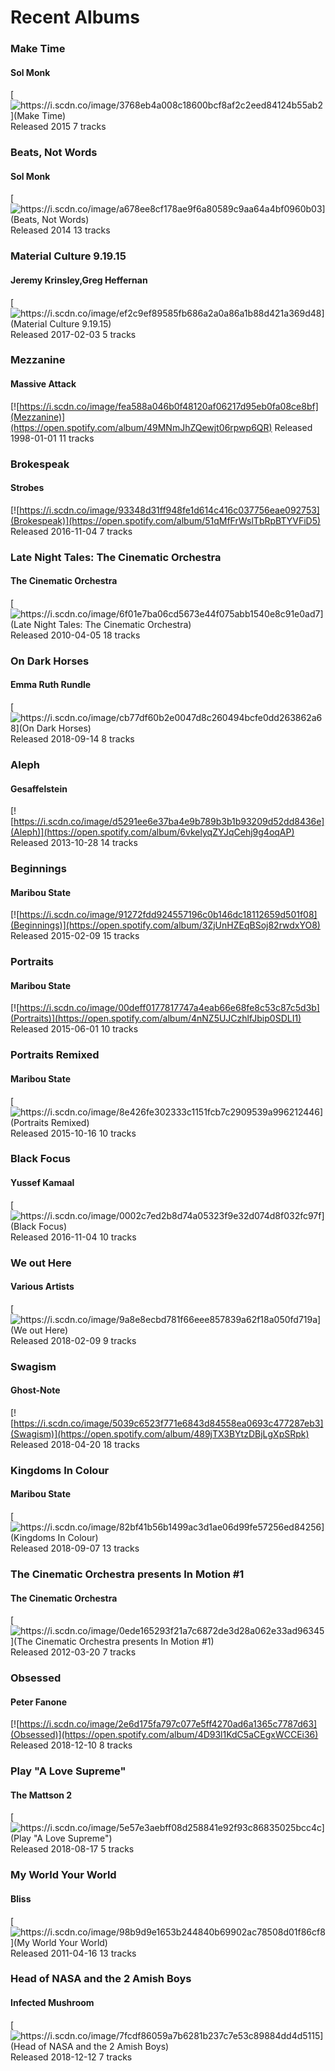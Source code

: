 # Recent Albums

### Make Time
#### Sol Monk
[![https://i.scdn.co/image/3768eb4a008c18600bcf8af2c2eed84124b55ab2](Make Time)](https://open.spotify.com/album/5rEeRWqFBA4Cc8rpvLCno6)
Released 2015
7 tracks

### Beats, Not Words
#### Sol Monk
[![https://i.scdn.co/image/a678ee8cf178ae9f6a80589c9aa64a4bf0960b03](Beats, Not Words)](https://open.spotify.com/album/7HoV3rUHCRRiMswjAmhS29)
Released 2014
13 tracks

### Material Culture 9.19.15
#### Jeremy Krinsley,Greg Heffernan
[![https://i.scdn.co/image/ef2c9ef89585fb686a2a0a86a1b88d421a369d48](Material Culture 9.19.15)](https://open.spotify.com/album/33YBL2v5dzcgEeebJ2E5Xn)
Released 2017-02-03
5 tracks

### Mezzanine
#### Massive Attack
[![https://i.scdn.co/image/fea588a046b0f48120af06217d95eb0fa08ce8bf](Mezzanine)](https://open.spotify.com/album/49MNmJhZQewjt06rpwp6QR)
Released 1998-01-01
11 tracks

### Brokespeak
#### Strobes
[![https://i.scdn.co/image/93348d31ff948fe1d614c416c037756eae092753](Brokespeak)](https://open.spotify.com/album/51qMfFrWslTbRpBTYVFiD5)
Released 2016-11-04
7 tracks

### Late Night Tales: The Cinematic Orchestra
#### The Cinematic Orchestra
[![https://i.scdn.co/image/6f01e7ba06cd5673e44f075abb1540e8c91e0ad7](Late Night Tales: The Cinematic Orchestra)](https://open.spotify.com/album/5IoORpSLb3o30qGDIdLIst)
Released 2010-04-05
18 tracks

### On Dark Horses
#### Emma Ruth Rundle
[![https://i.scdn.co/image/cb77df60b2e0047d8c260494bcfe0dd263862a68](On Dark Horses)](https://open.spotify.com/album/1vcWwbIr1mePnssmxYvmGH)
Released 2018-09-14
8 tracks

### Aleph
#### Gesaffelstein
[![https://i.scdn.co/image/d5291ee6e37ba4e9b789b3b1b93209d52dd8436e](Aleph)](https://open.spotify.com/album/6vkelyqZYJqCehj9g4oqAP)
Released 2013-10-28
14 tracks

### Beginnings
#### Maribou State
[![https://i.scdn.co/image/91272fdd924557196c0b146dc18112659d501f08](Beginnings)](https://open.spotify.com/album/3ZjUnHZEqBSoj82rwdxYO8)
Released 2015-02-09
15 tracks

### Portraits
#### Maribou State
[![https://i.scdn.co/image/00deff0177817747a4eab66e68fe8c53c87c5d3b](Portraits)](https://open.spotify.com/album/4nNZ5UJCzhlfJbip0SDLI1)
Released 2015-06-01
10 tracks

### Portraits Remixed
#### Maribou State
[![https://i.scdn.co/image/8e426fe302333c1151fcb7c2909539a996212446](Portraits Remixed)](https://open.spotify.com/album/5U8ApCp9atnu8XWosMYZ8s)
Released 2015-10-16
10 tracks

### Black Focus
#### Yussef Kamaal
[![https://i.scdn.co/image/0002c7ed2b8d74a05323f9e32d074d8f032fc97f](Black Focus)](https://open.spotify.com/album/1KWarFkQHyQOG6dnOeGrwQ)
Released 2016-11-04
10 tracks

### We out Here
#### Various Artists
[![https://i.scdn.co/image/9a8e8ecbd781f66eee857839a62f18a050fd719a](We out Here)](https://open.spotify.com/album/2nKONYePj1fPJ0rKETKMIk)
Released 2018-02-09
9 tracks

### Swagism
#### Ghost-Note
[![https://i.scdn.co/image/5039c6523f771e6843d84558ea0693c477287eb3](Swagism)](https://open.spotify.com/album/489jTX3BYtzDBjLgXpSRpk)
Released 2018-04-20
18 tracks

### Kingdoms In Colour
#### Maribou State
[![https://i.scdn.co/image/82bf41b56b1499ac3d1ae06d99fe57256ed84256](Kingdoms In Colour)](https://open.spotify.com/album/70FGsJuLXPQHYdKmEZZFq9)
Released 2018-09-07
13 tracks

### The Cinematic Orchestra presents In Motion #1
#### The Cinematic Orchestra
[![https://i.scdn.co/image/0ede165293f21a7c6872de3d28a062e33ad96345](The Cinematic Orchestra presents In Motion #1)](https://open.spotify.com/album/1u2MIONeSkVJDGC2Ft3efs)
Released 2012-03-20
7 tracks

### Obsessed
#### Peter Fanone
[![https://i.scdn.co/image/2e6d175fa797c077e5ff4270ad6a1365c7787d63](Obsessed)](https://open.spotify.com/album/4D93l1KdC5aCEgxWCCEi36)
Released 2018-12-10
8 tracks

### Play "A Love Supreme"
#### The Mattson 2
[![https://i.scdn.co/image/5e57e3aebff08d258841e92f93c86835025bcc4c](Play "A Love Supreme")](https://open.spotify.com/album/3psEGn3VyH7ydZ4cW5Gcb7)
Released 2018-08-17
5 tracks

### My World Your World
#### Bliss
[![https://i.scdn.co/image/98b9d9e1653b244840b69902ac78508d01f86cf8](My World Your World)](https://open.spotify.com/album/4pRjL4jSxQtBEIYSHEVDQ2)
Released 2011-04-16
13 tracks

### Head of NASA and the 2 Amish Boys
#### Infected Mushroom
[![https://i.scdn.co/image/7fcdf86059a7b6281b237c7e53c89884dd4d5115](Head of NASA and the 2 Amish Boys)](https://open.spotify.com/album/5VVuvHfpofdhT6ExslEk2B)
Released 2018-12-12
7 tracks

